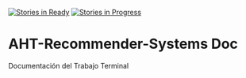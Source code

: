 [![Stories in Ready](https://badge.waffle.io/AHTRecommenderSystems/AHT-Docs.png?label=ready&title=Ready)](https://waffle.io/AHTRecommenderSystems/bonappettit-front)
[![Stories in Progress](https://badge.waffle.io/AHTRecommenderSystems/AHT-Docs.png?label=in%20progress&title=In%20Progress)](https://waffle.io/AHTRecommenderSystems/bonappettit-front)
# AHT-Recommender-Systems Doc
Documentación del Trabajo Terminal
